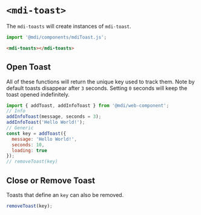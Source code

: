 # `<mdi-toast>`

The `mdi-toasts` will create instances of `mdi-toast`.

```typescript
import '@mdi/components/mdiToast.js';
```

```html
<mdi-toasts></mdi-toasts>
```

## Open Toast

All of these functions will return the unique key used to track them. Note by default toasts disappear after `3` seconds. Setting `0` seconds will keep the toast opened indefinitely.

```js
import { addToast, addInfoToast } from '@mdi/web-component';
// Info
addInfoToast(message, seconds = 3);
addInfoToast('Hello World!');
// Generic
const key = addToast({
  message: 'Hello World!',
  seconds: 10,
  loading: true
});
// removeToast(key)
```

## Close or Remove Toast

Toasts that define an `key` can also be removed.

```js
removeToast(key);
```